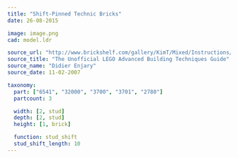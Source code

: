 ```yaml
---
title: "Shift-Pinned Technic Bricks"
date: 26-08-2015

image: image.png
cad: model.ldr

source_url: "http://www.brickshelf.com/gallery/KimT/Mixed/Instructions/advbuilding.pdf"
source_title: "The Unofficial LEGO Advanced Building Techniques Guide"
source_name: "Didier Enjary"
source_date: 11-02-2007

taxonomy:
  part: ["6541", "32000", "3700", "3701", "2780"]
  partcount: 3

  width: [2, stud]
  depth: [2, stud]
  height: [1, brick]

  function: stud_shift
  stud_shift_length: 10
---
```

